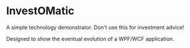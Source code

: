# InvestOMatic
A simple technology demonstrator. Don't use this for investment advice!

Designed to show the eventual evolution of a WPF/WCF application.
